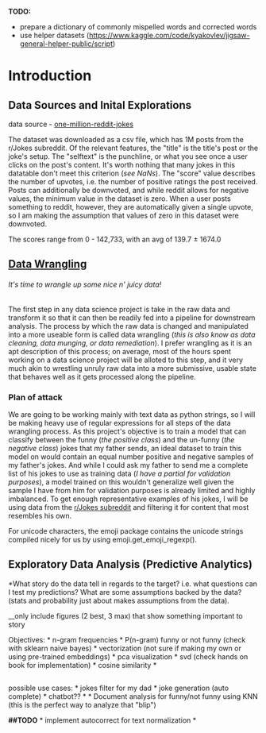 **TODO:**
- prepare a dictionary of commonly mispelled words and corrected words
- use helper datasets (https://www.kaggle.com/code/kyakovlev/jigsaw-general-helper-public/script)


# Introduction



## Data Sources and Inital Explorations

data source - [one-million-reddit-jokes](https://query.data.world/s/htrdsouy327xqa4w457qx6k6sjtj6r)

The dataset was downloaded as a csv file, which has 1M posts from the r/Jokes subreddit. Of the relevant features, the "title" is the title's post or the joke's setup. The "selftext" is the punchline, or what you see once a user clicks on the post's content. It's worth nothing that many jokes in this datatable don't meet this criterion (*see NaNs*). The "score" value describes the number of upvotes, i.e. the number of positive ratings the post received. Posts can additionally be downvoted, and while reddit allows for negative values, the minimum value in the dataset is zero. When a user posts something to reddit, however, they are automatically given a single upvote, so I am making the assumption that values of zero in this dataset were downvoted. 

The scores range from 0 - 142,733, with an avg of 139.7 $\pm$ 1674.0

## [Data Wrangling](https://github.com/Pooret/jokes/blob/main/data%20wrangling.ipynb)
###### It's time to wrangle up some nice n' juicy data!
The first step in any data science project is take in the raw data and transform it so that it can then be readily fed into a pipeline for downstream analysis. The process by which the raw data is changed and manipulated into a more useable form is called data wrangling (*this is also know as data cleaning, data munging, or data remediation*). I prefer wrangling as it is an apt description of this process; on average, most of the hours spent working on a data science project will be alloted to this step, and it very much akin to wrestling unruly raw data into a more submissive, usable state that behaves well as it gets processed along the pipeline.

### Plan of attack
We are going to be working mainly with text data as python strings, so I will be making heavy use of regular expressions for all steps of the data wrangling process. As this project's objective is to train a model that can classify between the funny (*the positive class*) and the un-funny (*the negative class*) jokes that my father sends, an ideal dataset to train this model on would contain an equal number positive and negative samples of my father's jokes. And while I could ask my father to send me a complete list of his jokes to use as training data (*I have a partial for validation purposes*), a model trained on this wouldn't generalize well given the sample I have from him for validation purposes is already limited and highly imbalanced. To get enough representative examples of his jokes, I will be using data from the [r/Jokes subreddit](https://www.reddit.com/r/Jokes/) and filtering it for content that most resembles his own. 

For unicode characters, the emoji package contains the unicode strings compiled nicely for us by using emoji.get_emoji_regexp(). 

## Exploratory Data Analysis (Predictive Analytics)
*What story do the data tell in regards to the target? i.e. what questions can I test my predictions? What are some assumptions backed by the data? (stats and probability just about makes assumptions from the data).

__only include figures (2 best, 3 max) that show something important to story

Objectives: 
 \* n-gram frequencies
 \* P(n-gram) funny or not funny (check with sklearn naive bayes)
 \* vectorization (not sure if making my own or using pre-trained embeddings)
 \* pca visualization
 \* svd (check hands on book for implementation)
 \* cosine similarity
 \* 
 
##

possible use cases:
\* jokes filter for my dad 
\* joke generation (auto complete)
\* chatbot??
\* 
\* Document analysis for funny/not funny using KNN (this is the perfect way to analyze that "blip")
 
**##TODO**
 \* implement autocorrect for text normalization
 \* 

